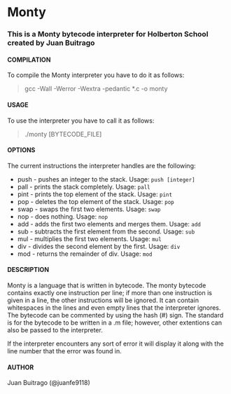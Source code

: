# Monty

### This is a Monty bytecode interpreter for Holberton School created by Juan Buitrago

#### COMPILATION

To compile the Monty interpreter you have to do it as follows:

> gcc -Wall -Werror -Wextra -pedantic \*.c -o monty

#### USAGE

To use the interpreter you have to call it as follows:

> ./monty [BYTECODE_FILE]

#### OPTIONS

The current instructions the interpreter handles are the following:

* push - pushes an integer to the stack. Usage: `push [integer]`
* pall - prints the stack completely. Usage: `pall`
* pint - prints the top element of the stack. Usage: `pint`
* pop - deletes the top element of the stack. Usage: `pop`
* swap - swaps the first two elements. Usage: `swap`
* nop - does nothing. Usage: `nop`
* add - adds the first two elements and merges them. Usage: `add`
* sub - subtracts the first element from the second. Usage: `sub`
* mul - multiplies the first two elements. Usage: `mul`
* div - divides the second element by the first. Usage: `div`
* mod - returns the remainder of div. Usage: `mod`

#### DESCRIPTION

Monty is a language that is written in bytecode. The monty bytecode contains exactly one instruction per line; if more than one instruction is given in a line, the other instructions will be ignored. It can contain whitespaces in the lines and even empty lines that the interpreter ignores. The bytecode can be commented by using the hash (#) sign. The standard is for the bytecode to be written in a .m file; however, other extentions can also be passed to the interpreter.

If the interpreter encounters any sort of error it will display it along with the line number that the error was found in.

#### AUTHOR

Juan Buitrago (@juanfe9118)

